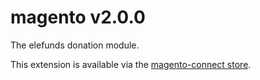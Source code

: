 magento v2.0.0
==============

The elefunds donation module.

This extension is available via the [magento-connect store](http://www.magentocommerce.com/magento-connect/elefunds-spendenmodul-7304.html).
